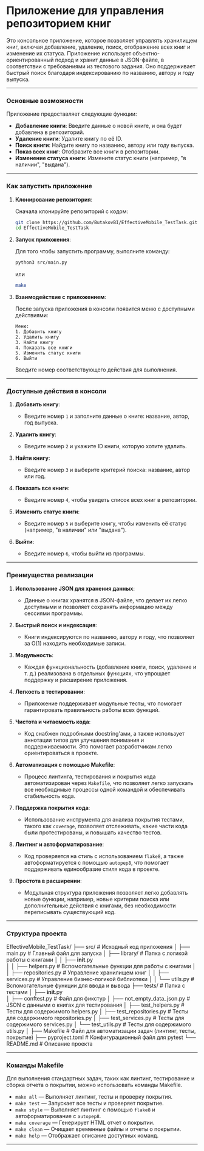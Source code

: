 # Приложение для управления репозиторием книг

Это консольное приложение, которое позволяет управлять хранилищем книг, включая добавление, удаление, поиск, отображение всех книг и изменение их статуса. Приложение использует объектно-ориентированный подход и хранит данные в JSON-файле, в соответствии с требованиями из тестового задания. Оно поддерживает быстрый поиск благодаря индексированию по названию, автору и году выпуска.

---

### **Основные возможности**

Приложение предоставляет следующие функции:

- **Добавление книги**: Введите данные о новой книге, и она будет добавлена в репозиторий.
- **Удаление книги**: Удалите книгу по её ID.
- **Поиск книги**: Найдите книгу по названию, автору или году выпуска.
- **Показ всех книг**: Отобразите все книги в репозитории.
- **Изменение статуса книги**: Измените статус книги (например, "в наличии", "выдана").

---

### **Как запустить приложение**

1. **Клонирование репозитория**:

   Сначала клонируйте репозиторий с кодом:

   ```bash
   git clone https://github.com/ButakovBI/EffectiveMobile_TestTask.git
   cd EffectiveMobile_TestTask
   ```

2. **Запуск приложения**:

   Для того чтобы запустить программу, выполните команду:

   ```bash
   python3 src/main.py
   ```

   или

   ```bash
   make
   ```

3. **Взаимодействие с приложением**:

   После запуска приложения в консоли появится меню с доступными действиями:

   ```text
   Меню:
   1. Добавить книгу
   2. Удалить книгу
   3. Найти книгу
   4. Показать все книги
   5. Изменить статус книги
   6. Выйти
   ```

   Введите номер соответствующего действия для выполнения.

---

### **Доступные действия в консоли**

1. **Добавить книгу**:
   - Введите номер `1` и заполните данные о книге: название, автор, год выпуска.
   
2. **Удалить книгу**:
   - Введите номер `2` и укажите ID книги, которую хотите удалить.
   
3. **Найти книгу**:
   - Введите номер `3` и выберите критерий поиска: название, автор или год.
   
4. **Показать все книги**:
   - Введите номер `4`, чтобы увидеть список всех книг в репозитории.

5. **Изменить статус книги**:
   - Введите номер `5` и выберите книгу, чтобы изменить её статус (например, "в наличии" или "выдана").

6. **Выйти**:
   - Введите номер `6`, чтобы выйти из программы.

---

### **Преимущества реализации**

1. **Использование JSON для хранения данных**:
   - Данные о книгах хранятся в JSON-файле, что делает их легко доступными и позволяет сохранять информацию между сессиями программы.

2. **Быстрый поиск и индексация**:
   - Книги индексируются по названию, автору и году, что позволяет за O(1) находить необходимые записи.

3. **Модульность**:
   - Каждая функциональность (добавление книги, поиск, удаление и т. д.) реализована в отдельных функциях, что упрощает поддержку и расширение приложения.

4. **Легкость в тестировании**:
   - Приложение поддерживает модульные тесты, что помогает гарантировать правильность работы всех функций.

5. **Чистота и читаемость кода**:
   - Код снабжен подробными docstring'ами, а также использует аннотации типов для улучшения понимания и поддерживаемости. Это помогает разработчикам легко ориентироваться в проекте.

6. **Автоматизация с помощью Makefile**:
   - Процесс линтинга, тестирования и покрытия кода автоматизирован через `Makefile`, что позволяет легко запускать все необходимые процессы одной командой и обеспечивать стабильность кода.

7. **Поддержка покрытия кода**:
   - Использование инструмента для анализа покрытия тестами, такого как `coverage`, позволяет отслеживать, какие части кода были протестированы, и повышать качество тестов.

8. **Линтинг и автоформатирование**:
   - Код проверяется на стиль с использованием `flake8`, а также автоформатируется с помощью `autopep8`, что помогает поддерживать единообразие стиля кода в проекте.

9. **Простота в расширении**:
    - Модульная структура приложения позволяет легко добавлять новые функции, например, новые критерии поиска или дополнительные действия с книгами, без необходимости переписывать существующий код.

---

### **Структура проекта**


EffectiveMobile_TestTask/
├── src/                         # Исходный код приложения
│   ├── main.py                  # Главный файл для запуска
│   ├── library/                 # Папка с логикой работы с книгами
│   │   ├── __init__.py          
│   │   ├── helpers.py           # Вспомогательные функции для работы с книгами
│   │   ├── repositories.py      # Управление хранилищем книг
│   │   ├── services.py          # Управление бизнес-логикой библиотеки
│   │   └── utils.py             # Вспомогательные функции для ввода и вывода
├── tests/                       # Папка с тестами
│   ├── __init__.py              
│   ├── conftest.py              # Файл для фикстур
│   ├── not_empty_data_json.py   # JSON с данными о книгах для тестирования
│   ├── test_helpers.py          # Тесты для содержимого helpers.py
│   ├── test_repositories.py     # Тесты для содержимого repositories.py
│   ├── test_services.py         # Тесты для содержимого services.py
│   └── test_utils.py            # Тесты для содержимого utils.py
│
├── Makefile                     # Файл для автоматизации задач (линтинг, тесты, покрытие)
├── pyproject.toml               # Конфигурационный файл для pytest
└── README.md                    # Описание проекта


---

### **Команды Makefile**

Для выполнения стандартных задач, таких как линтинг, тестирование и сборка отчета о покрытии, можно использовать команды Makefile.

- `make all`      — Выполняет линтинг, тесты и проверку покрытия.
- `make test`     — Запускает все тесты и проверяет покрытие.
- `make style`    — Выполняет линтинг с помощью `flake8` и автоформатирование с `autopep8`.
- `make coverage` — Генерирует HTML отчет о покрытии.
- `make clean`    — Очищает временные файлы и отчеты о покрытии.
- `make help`     — Отображает описание доступных команд.

---